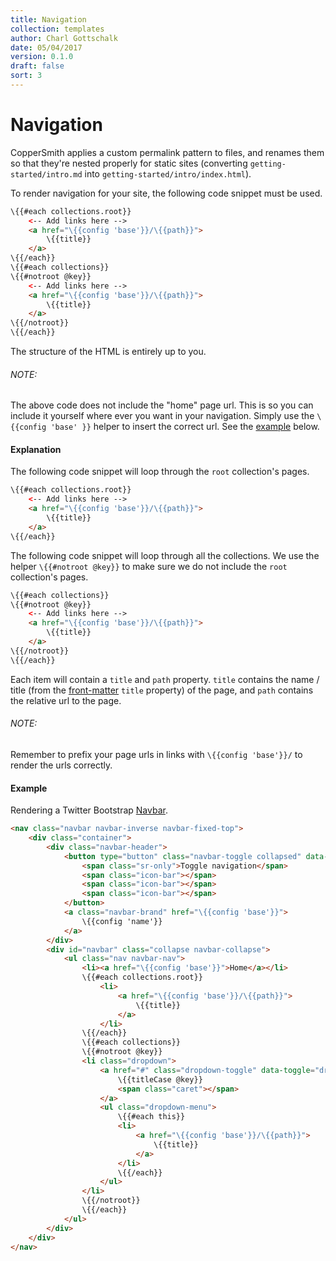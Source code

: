```yaml
---
title: Navigation
collection: templates
author: Charl Gottschalk
date: 05/04/2017
version: 0.1.0
draft: false
sort: 3
---
```


# Navigation

CopperSmith applies a custom permalink pattern to files, and renames them so that they're nested properly for static sites (converting `getting-started/intro.md` into `getting-started/intro/index.html`).

To render navigation for your site, the following code snippet must be used.

```html
\{{#each collections.root}}
    <-- Add links here -->
    <a href="\{{config 'base'}}/\{{path}}">
        \{{title}}
    </a>
\{{/each}}
\{{#each collections}}
\{{#notroot @key}}
    <-- Add links here -->
    <a href="\{{config 'base'}}/\{{path}}">
        \{{title}}
    </a>
\{{/notroot}}
\{{/each}}
```

The structure of the HTML is entirely up to you.

###### NOTE:

The above code does not include the "home" page url. This is so you can include it yourself where ever you want in your navigation. Simply use the `\{{config 'base' }}` helper to insert the correct url. See the [example](#example) below.

#### Explanation

The following code snippet will loop through the `root` collection's pages.

```html
\{{#each collections.root}}
    <-- Add links here -->
    <a href="\{{config 'base'}}/\{{path}}">
        \{{title}}
    </a>
\{{/each}}
```

The following code snippet will loop through all the collections. We use the helper `\{{#notroot @key}}` to make sure we do not include the `root` collection's pages.

```html
\{{#each collections}}
\{{#notroot @key}}
    <-- Add links here -->
    <a href="\{{config 'base'}}/\{{path}}">
        \{{title}}
    </a>
\{{/notroot}}
\{{/each}}
```

Each item will contain a `title` and `path` property. `title` contains the name / title (from the [front-matter](/coppersmith/docs/page-settings/) `title` property) of the page, and `path` contains the relative url to the page.

###### NOTE:

Remember to prefix your page urls in links with `\{{config 'base'}}/` to render the urls correctly.

<a name="example"></a>

#### Example

Rendering a Twitter Bootstrap [Navbar](http://getbootstrap.com/components/#navbar).

```html
<nav class="navbar navbar-inverse navbar-fixed-top">
    <div class="container">
        <div class="navbar-header">
            <button type="button" class="navbar-toggle collapsed" data-toggle="collapse" data-target="#navbar" aria-expanded="false" aria-controls="navbar">
                <span class="sr-only">Toggle navigation</span>
                <span class="icon-bar"></span>
                <span class="icon-bar"></span>
                <span class="icon-bar"></span>
            </button>
            <a class="navbar-brand" href="\{{config 'base'}}">
                \{{config 'name'}}
            </a>
        </div>
        <div id="navbar" class="collapse navbar-collapse">
            <ul class="nav navbar-nav">
                <li><a href="\{{config 'base'}}">Home</a></li>
                \{{#each collections.root}}
                    <li>
                        <a href="\{{config 'base'}}/\{{path}}">
                            \{{title}}
                        </a>
                    </li>
                \{{/each}}
                \{{#each collections}}
                \{{#notroot @key}}
                <li class="dropdown">
                    <a href="#" class="dropdown-toggle" data-toggle="dropdown" role="button" aria-haspopup="true" aria-expanded="false">
                        \{{titleCase @key}} 
                        <span class="caret"></span>
                    </a>
                    <ul class="dropdown-menu">
                        \{{#each this}}
                        <li>
                            <a href="\{{config 'base'}}/\{{path}}">
                                \{{title}}
                            </a>
                        </li>
                        \{{/each}}
                    </ul>
                </li>
                \{{/notroot}}
                \{{/each}}
            </ul>
        </div>
    </div>
</nav>
```